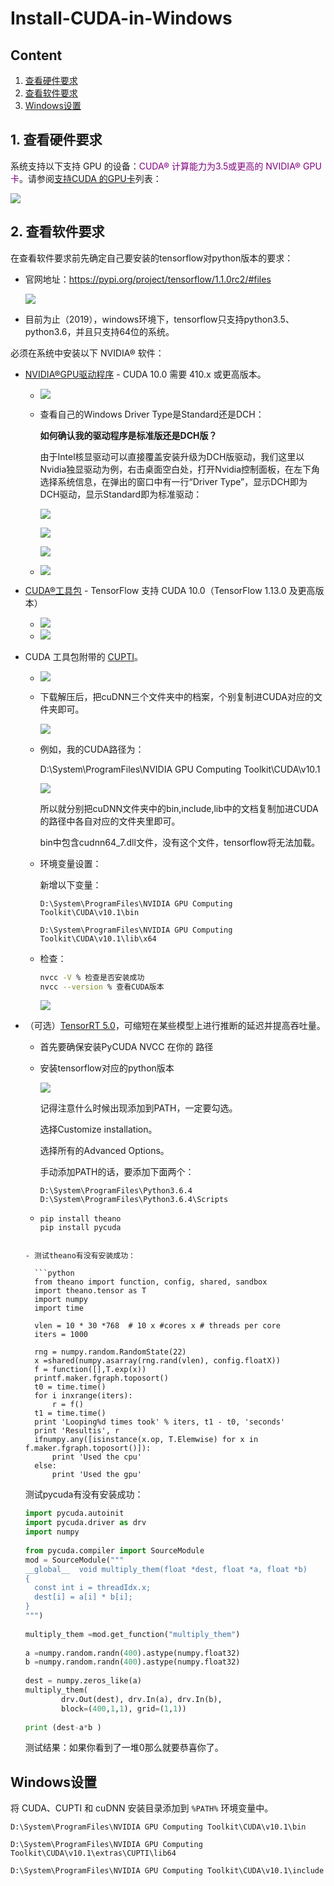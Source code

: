 # Install-CUDA-in-Windows

## Content 

1. [查看硬件要求](#查看硬件要求)
2. [查看软件要求](#查看软件要求)
3. [Windows设置](#Windows设置)



## 1. 查看硬件要求

系统支持以下支持 GPU 的设备：<font color=800080>CUDA® 计算能力为3.5或更高的 NVIDIA® GPU卡</font>。请参阅[支持CUDA 的GPU卡](https://developer.nvidia.com/cuda-gpus)列表：

![](../pictures/23-GPU-compute-capability.png)

## 2. 查看软件要求

在查看软件要求前先确定自己要安装的tensorflow对python版本的要求：

- 官网地址：https://pypi.org/project/tensorflow/1.1.0rc2/#files

  ![](../pictures/24-tensorflow-python-version.png)

- 目前为止（2019），windows环境下，tensorflow只支持python3.5、python3.6，并且只支持64位的系统。



必须在系统中安装以下 NVIDIA® 软件：

- [NVIDIA®GPU驱动程序](https://www.nvidia.com/drivers) - CUDA 10.0 需要 410.x 或更高版本。

  - ![](../pictures/26-download-CUDA.png)

  - 查看自己的Windows Driver Type是Standard还是DCH：

    **如何确认我的驱动程序是标准版还是DCH版？**

    由于Intel核显驱动可以直接覆盖安装升级为DCH版驱动，我们这里以Nvidia独显驱动为例，右击桌面空白处，打开Nvidia控制面板，在左下角选择系统信息，在弹出的窗口中有一行“Driver Type”，显示DCH即为DCH驱动，显示Standard即为标准驱动：

    ![](../pictures/25-check-DCH.png)

    ![](../pictures/26-check-DCH2.png)

    ![](../pictures/27-driver-version.png)

  - ![](../pictures/28-install-CUDA.png)

- [CUDA®工具包](https://developer.nvidia.com/cuda-toolkit-archive) - TensorFlow 支持 CUDA 10.0（TensorFlow 1.13.0 及更高版本）

  - ![](../pictures/29-install-CUDA2.png)
  - ![](../pictures/30-install-CUDA3.png)

- CUDA 工具包附带的 [CUPTI](http://docs.nvidia.com/cuda/cupti/)。

  - ![](../pictures/31-CUPTI.png)

  - 下载解压后，把cuDNN三个文件夹中的档案，个别复制进CUDA对应的文件夹即可。

    ![](../pictures/32-cuDNN.png)

  - 例如，我的CUDA路径为：

    D:\System\ProgramFiles\NVIDIA GPU Computing Toolkit\CUDA\v10.1

    ![](../pictures/33-cuda-cuDNN.png)

    所以就分别把cuDNN文件夹中的bin,include,lib中的文档复制加进CUDA的路径中各自对应的文件夹里即可。

    bin中包含cudnn64_7.dll文件，没有这个文件，tensorflow将无法加载。

  - 环境变量设置：

    新增以下变量：

    ```
    D:\System\ProgramFiles\NVIDIA GPU Computing Toolkit\CUDA\v10.1\bin
    
    D:\System\ProgramFiles\NVIDIA GPU Computing Toolkit\CUDA\v10.1\lib\x64
    ```

  - 检查：

    ```bash
    nvcc -V % 检查是否安装成功
    nvcc --version % 查看CUDA版本
    ```

    ![](../pictures/34-check-CUDA-install-success.png)

- （可选）[TensorRT 5.0](https://docs.nvidia.com/deeplearning/sdk/tensorrt-install-guide/index.html)，可缩短在某些模型上进行推断的延迟并提高吞吐量。

  - 首先要确保安装PyCUDA NVCC 在你的 路径

  - 安装tensorflow对应的python版本

    ![](../pictures/35-install-right-python.png)

    记得注意什么时候出现添加到PATH，一定要勾选。

    选择Customize installation。

    选择所有的Advanced Options。

    手动添加PATH的话，要添加下面两个：

    ```
    D:\System\ProgramFiles\Python3.6.4
    D:\System\ProgramFiles\Python3.6.4\Scripts
    ```

  - ```
    pip install theano
    pip install pycuda
  ```
    
  - 测试theano有没有安装成功：
  
    ```python
    from theano import function, config, shared, sandbox  
    import theano.tensor as T  
    import numpy  
    import time  
       
    vlen = 10 * 30 *768  # 10 x #cores x # threads per core  
    iters = 1000  
       
    rng = numpy.random.RandomState(22)  
    x =shared(numpy.asarray(rng.rand(vlen), config.floatX))  
    f = function([],T.exp(x))  
    printf.maker.fgraph.toposort()  
    t0 = time.time()  
    for i inxrange(iters):  
        r = f()  
    t1 = time.time()  
    print 'Looping%d times took' % iters, t1 - t0, 'seconds'  
    print 'Resultis', r  
    ifnumpy.any([isinstance(x.op, T.Elemwise) for x in f.maker.fgraph.toposort()]):  
        print 'Used the cpu'  
    else:  
        print 'Used the gpu'  
    ```
  
    测试pycuda有没有安装成功：
  
    ```python
    import pycuda.autoinit  
    import pycuda.driver as drv  
    import numpy  
       
    from pycuda.compiler import SourceModule  
    mod = SourceModule(""" 
    __global__  void multiply_them(float *dest, float *a, float *b) 
    { 
      const int i = threadIdx.x; 
      dest[i] = a[i] * b[i]; 
    } 
    """)  
       
    multiply_them =mod.get_function("multiply_them")  
       
    a =numpy.random.randn(400).astype(numpy.float32)  
    b =numpy.random.randn(400).astype(numpy.float32)  
       
    dest = numpy.zeros_like(a)  
    multiply_them(  
            drv.Out(dest), drv.In(a), drv.In(b),  
            block=(400,1,1), grid=(1,1))  
       
    print (dest-a*b )
    ```
  
    测试结果：如果你看到了一堆0那么就要恭喜你了。

## Windows设置

将 CUDA、CUPTI 和 cuDNN 安装目录添加到 `%PATH%` 环境变量中。

```
D:\System\ProgramFiles\NVIDIA GPU Computing Toolkit\CUDA\v10.1\bin

D:\System\ProgramFiles\NVIDIA GPU Computing Toolkit\CUDA\v10.1\extras\CUPTI\lib64

D:\System\ProgramFiles\NVIDIA GPU Computing Toolkit\CUDA\v10.1\include
```





























